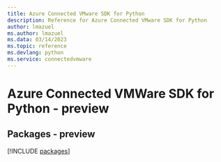 ```yaml
---
title: Azure Connected VMware SDK for Python
description: Reference for Azure Connected VMware SDK for Python
author: lmazuel
ms.author: lmazuel
ms.data: 03/14/2023
ms.topic: reference
ms.devlang: python
ms.service: connectedvmware
---
```

# Azure Connected VMWare SDK for Python - preview
## Packages - preview
[!INCLUDE [packages](connected-vmware-index.md)]